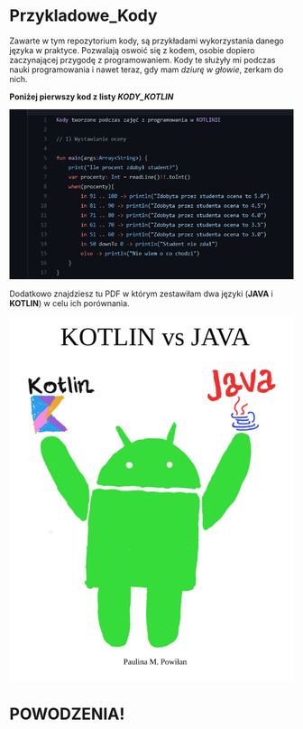 # Przykladowe_Kody

Zawarte w tym repozytorium kody, są przykładami wykorzystania danego języka w praktyce. 
Pozwalają oswoić się z kodem, osobie dopiero zaczynającej przygodę z programowaniem.
Kody te służyły mi podczas nauki programowania i nawet teraz, gdy mam _dziurę w głowie_, zerkam do nich.

**Poniżej pierwszy kod z listy _KODY_KOTLIN_**

![Kotlin](https://github.com/AnnaShino/Przykladowe_Kody/blob/main/Przyk%C5%82ad.png)

Dodatkowo znajdziesz tu PDF w którym zestawiłam dwa języki (**JAVA** i **KOTLIN**) w celu ich porównania.

![KotlinVSJava](https://github.com/AnnaShino/Przykladowe_Kody/blob/main/Kotlin%20vs%20Java.png)

# POWODZENIA!
